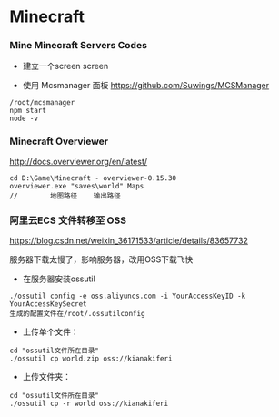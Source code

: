 # Minecraft
### Mine Minecraft Servers Codes

- 建立一个screen
screen

- 使用 Mcsmanager 面板 
https://github.com/Suwings/MCSManager

```
/root/mcsmanager
npm start 
node -v
```

### Minecraft Overviewer
http://docs.overviewer.org/en/latest/


```
cd D:\Game\Minecraft - overviewer-0.15.30
overviewer.exe "saves\world" Maps
//        地图路径    输出路径
```

### 阿里云ECS 文件转移至 OSS
https://blog.csdn.net/weixin_36171533/article/details/83657732

服务器下载太慢了，影响服务器，改用OSS下载飞快

- 在服务器安装ossutil
```
./ossutil config -e oss.aliyuncs.com -i YourAccessKeyID -k YourAccessKeySecret
生成的配置文件在/root/.ossutilconfig
```
- 上传单个文件：
```
cd "ossutil文件所在目录"
./ossutil cp world.zip oss://kianakiferi
```

- 上传文件夹：
```
cd "ossutil文件所在目录"
./ossutil cp -r world oss://kianakiferi
```
